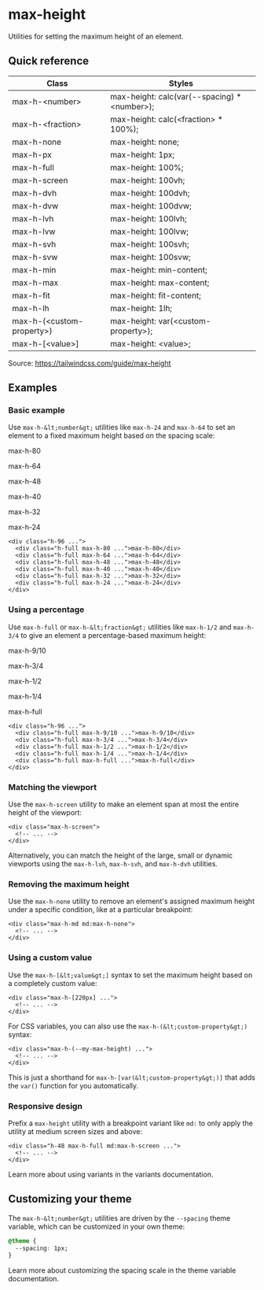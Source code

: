 # max-height

Utilities for setting the maximum height of an element.

## Quick reference

| Class                    | Styles                                                                             |
| ------------------------ | ---------------------------------------------------------------------------------- |
| max-h-&lt;number&gt;           | max-height: calc(var(--spacing) \* &lt;number&gt;);                                      |
| max-h-&lt;fraction&gt;         | max-height: calc(&lt;fraction&gt; \* 100%);                                              |
| max-h-none               | max-height: none;                                                                  |
| max-h-px                 | max-height: 1px;                                                                   |
| max-h-full               | max-height: 100%;                                                                  |
| max-h-screen             | max-height: 100vh;                                                                 |
| max-h-dvh                | max-height: 100dvh;                                                                |
| max-h-dvw                | max-height: 100dvw;                                                                |
| max-h-lvh                | max-height: 100lvh;                                                                |
| max-h-lvw                | max-height: 100lvw;                                                                |
| max-h-svh                | max-height: 100svh;                                                                |
| max-h-svw                | max-height: 100svw;                                                                |
| max-h-min                | max-height: min-content;                                                           |
| max-h-max                | max-height: max-content;                                                           |
| max-h-fit                | max-height: fit-content;                                                           |
| max-h-lh                 | max-height: 1lh;                                                                   |
| max-h-(&lt;custom-property&gt;)| max-height: var(&lt;custom-property&gt;);                                                |
| max-h-\[&lt;value&gt;\]        | max-height: &lt;value&gt;;                                                               |

Source: https://tailwindcss.com/guide/max-height

## Examples

### Basic example

Use `max-h-&lt;number&gt;` utilities like `max-h-24` and `max-h-64` to set an element to a fixed maximum height based on the spacing scale:

max-h-80

max-h-64

max-h-48

max-h-40

max-h-32

max-h-24

```
<div class="h-96 ...">
  <div class="h-full max-h-80 ...">max-h-80</div>
  <div class="h-full max-h-64 ...">max-h-64</div>
  <div class="h-full max-h-48 ...">max-h-48</div>
  <div class="h-full max-h-40 ...">max-h-40</div>
  <div class="h-full max-h-32 ...">max-h-32</div>
  <div class="h-full max-h-24 ...">max-h-24</div>
</div>
```

### Using a percentage

Use `max-h-full` or `max-h-&lt;fraction&gt;` utilities like `max-h-1/2` and `max-h-3/4` to give an element a percentage-based maximum height:

max-h-9/10

max-h-3/4

max-h-1/2

max-h-1/4

max-h-full

```
<div class="h-96 ...">
  <div class="h-full max-h-9/10 ...">max-h-9/10</div>
  <div class="h-full max-h-3/4 ...">max-h-3/4</div>
  <div class="h-full max-h-1/2 ...">max-h-1/2</div>
  <div class="h-full max-h-1/4 ...">max-h-1/4</div>
  <div class="h-full max-h-full ...">max-h-full</div>
</div>
```

### Matching the viewport

Use the `max-h-screen` utility to make an element span at most the entire height of the viewport:

```
<div class="max-h-screen">
  <!-- ... -->
</div>
```

Alternatively, you can match the height of the large, small or dynamic viewports using the `max-h-lvh`, `max-h-svh`, and `max-h-dvh` utilities.

### Removing the maximum height

Use the `max-h-none` utility to remove an element's assigned maximum height under a specific condition, like at a particular breakpoint:

```
<div class="max-h-md md:max-h-none">
  <!-- ... -->
</div>
```

### Using a custom value

Use the `max-h-[&lt;value&gt;]` syntax to set the maximum height based on a completely custom value:

```
<div class="max-h-[220px] ...">
  <!-- ... -->
</div>
```

For CSS variables, you can also use the `max-h-(&lt;custom-property&gt;)` syntax:

```
<div class="max-h-(--my-max-height) ...">
  <!-- ... -->
</div>
```

This is just a shorthand for `max-h-[var(&lt;custom-property&gt;)]` that adds the `var()` function for you automatically.

### Responsive design

Prefix a `max-height` utility with a breakpoint variant like `md:` to only apply the utility at medium screen sizes and above:

```
<div class="h-48 max-h-full md:max-h-screen ...">
  <!-- ... -->
</div>
```

Learn more about using variants in the variants documentation.

## Customizing your theme

The `max-h-&lt;number&gt;` utilities are driven by the `--spacing` theme variable, which can be customized in your own theme:

```css
@theme {
  --spacing: 1px;
}
```

Learn more about customizing the spacing scale in the theme variable documentation.
